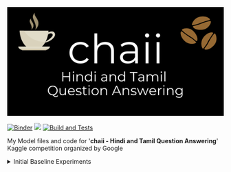 <div align = "center">
  <img src = "https://github.com/SauravMaheshkar/chaii-Hindi-Tamil-QA/blob/main/assets/Coffee%20Banner.png?raw=true">
</div>

[![Binder](https://mybinder.org/badge_logo.svg)](https://mybinder.org/v2/gh/SauravMaheshkar/chaii-Hindi-Tamil-QA/HEAD) ![](https://anaconda.org/sauravmaheshkar/chaii/badges/license.svg) [![Build and Tests](https://github.com/SauravMaheshkar/chaii-Hindi-Tamil-QA/actions/workflows/lint.yml/badge.svg)](https://github.com/SauravMaheshkar/chaii-Hindi-Tamil-QA/actions/workflows/lint.yml)

My Model files and code for '**chaii - Hindi and Tamil Question Answering**' Kaggle competition organized by Google

<details>
  <summary>Initial Baseline Experiments</summary>

<br>

[Link to Weights and Biases 🔥 Interactive Dashboard](https://wandb.ai/sauravmaheshkar/chaii/reports/Baseline-Models-LB--Vmlldzo5NzYzMTE).

<br>

All models were taken from [**Huggingface Question Answering Models**](https://www.kaggle.com/sauravmaheshkar/huggingface-question-answering-models) trained using @rhtsingh's processed dataset [ [**External Data - MLQA, XQUAD Preprocessing**](https://www.kaggle.com/rhtsingh/external-data-mlqa-xquad-preprocessing) ] using huggingface/transformers inbuilt [**weights and biases logger**](https://docs.wandb.ai/guides/integrations/huggingface).

![](https://raw.githubusercontent.com/SauravMaheshkar/chaii-Hindi-Tamil-QA/500ff923d44525d25d28a7b299995200b36c76cd/assets/Evaluation%20Loss.svg)

### The Model Weights can be found [here](https://www.kaggle.com/sauravmaheshkar/chaiifinetunedbaselinemodels)

|**Name**                                                |**Training Loss**| **Evaluation Loss**         |
|-----------------------------------------------------|----------|-------------------|
|electra-base-squad2                                  |1.9823    |2.27 |
|distilbert-base-cased-distilled-squad                |1.1694    |1.31 |
|bert-base-cased-squad2                               |1.0992    |1.26  |
|distilbert-base-uncased-distilled-squad              |1.0642    |1.19 |
|bert-large-uncased-whole-word-masking-squad2         |0.9206    |1.02 |
|bert-large-uncased-whole-word-masking-finetuned-squad|0.9068    |1.01  |
|xlm-roberta-base-squad2                              |0.7908    |0.90 |
|distilbert-**multi**-finetuned-for-xqua-on-tydiqa        |0.7827    |0.89  |
|bert-**multi**-uncased-finetuned-xquadv1                 |0.7072    |0.93 |
|bert-**multi**-cased-finetuned-xquadv1                   |0.6517    |0.74 |
|bert-base-**multilingual**-cased-finetuned-squad         |0.6257    |0.73 |
|xlm-**multi**-roberta-large-squad2                       |0.6209    |0.74  |
|bert-**multi**-cased-finedtuned-xquad-tydiqa-goldp       |0.6156    |0.70 |
|roberta-large-squad2                                 |0.2488    |0.36 |
|roberta-base-squad2                                  |0.236     |0.35|
</details>
